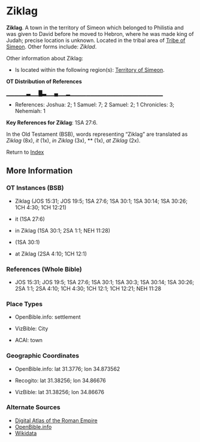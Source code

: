 # Ziklag
**Ziklag**. 
A town in the territory of Simeon which belonged to Philistia and was given to David before he moved to Hebron, where he was made king of Judah; precise location is unknown. 
Located in the tribal area of [Tribe of Simeon](../../../groups/md/acai/Simeon.md). 
Other forms include: 
*Ziklad*. 




Other information about Ziklag:


* Is located within the following region(s): 
[Territory of Simeon](TerritoryOfSimeon.md). 


**OT Distribution of References**

▁▁▁▁▁▃▁▁█▃▁▁▄▁▁▂▁▁▁▁▁▁▁▁▁▁▁▁▁▁▁▁▁▁▁▁▁▁▁
* References: Joshua: 2; 1 Samuel: 7; 2 Samuel: 2; 1 Chronicles: 3; Nehemiah: 1



**Key References for Ziklag**: 
1SA 27:6. 


In the Old Testament (BSB), words representing “Ziklag” are translated as 
*Ziklag* (8x), *it* (1x), *in Ziklag* (3x), ** (1x), *at Ziklag* (2x). 




Return to [Index](00-Index.md)

## More Information

### OT Instances (BSB)

* Ziklag (JOS 15:31; JOS 19:5; 1SA 27:6; 1SA 30:1; 1SA 30:14; 1SA 30:26; 1CH 4:30; 1CH 12:21)

* it (1SA 27:6)

* in Ziklag (1SA 30:1; 2SA 1:1; NEH 11:28)

*  (1SA 30:1)

* at Ziklag (2SA 4:10; 1CH 12:1)



### References (Whole Bible)

* JOS 15:31; JOS 19:5; 1SA 27:6; 1SA 30:1; 1SA 30:3; 1SA 30:14; 1SA 30:26; 2SA 1:1; 2SA 4:10; 1CH 4:30; 1CH 12:1; 1CH 12:21; NEH 11:28


### Place Types

* OpenBible.info: settlement

* VizBible: City

* ACAI: town



### Geographic Coordinates

* OpenBible.info: lat 31.3776; lon 34.873562

* Recogito: lat 31.38256; lon 34.86676

* VizBible: lat 31.38256; lon 34.86676



### Alternate Sources

* [Digital Atlas of the Roman Empire](https://imperium.ahlfeldt.se/places/28380)
* [OpenBible.info](https://www.openbible.info/geo/ancient/a0ed7ff)
* [Wikidata](http://www.wikidata.org/entity/Q6127412)



